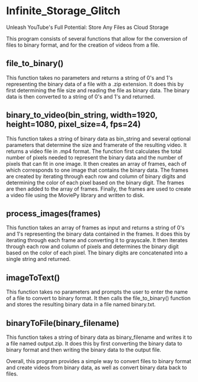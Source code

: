# Infinite_Storage_Glitch
 Unleash YouTube's Full Potential: Store Any Files as Cloud Storage
 
This program consists of several functions that allow for the conversion of files to binary format, and for the creation of videos from a file.

## file_to_binary()
This function takes no parameters and returns a string of 0's and 1's representing the binary data of a file with a .zip extension. It does this by first determining the file size and reading the file as binary data. The binary data is then converted to a string of 0's and 1's and returned.

## binary_to_video(bin_string, width=1920, height=1080, pixel_size=4, fps=24)
This function takes a string of binary data as bin_string and several optional parameters that determine the size and framerate of the resulting video. It returns a video file in .mp4 format. The function first calculates the total number of pixels needed to represent the binary data and the number of pixels that can fit in one image. It then creates an array of frames, each of which corresponds to one image that contains the binary data. The frames are created by iterating through each row and column of binary digits and determining the color of each pixel based on the binary digit. The frames are then added to the array of frames. Finally, the frames are used to create a video file using the MoviePy library and written to disk.

## process_images(frames)
This function takes an array of frames as input and returns a string of 0's and 1's representing the binary data contained in the frames. It does this by iterating through each frame and converting it to grayscale. It then iterates through each row and column of pixels and determines the binary digit based on the color of each pixel. The binary digits are concatenated into a single string and returned.

## imageToText()
This function takes no parameters and prompts the user to enter the name of a file to convert to binary format. It then calls the file_to_binary() function and stores the resulting binary data in a file named binary.txt.

## binaryToFile(binary_filename)
This function takes a string of binary data as binary_filename and writes it to a file named output.zip. It does this by first converting the binary data to binary format and then writing the binary data to the output file.

Overall, this program provides a simple way to convert files to binary format and create videos from binary data, as well as convert binary data back to files.
